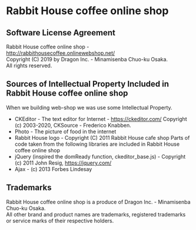 # Rabbit House coffee online shop

## Software License Agreement

Rabbit House coffee online shop - http://rabbithousecoffee.onlinewebshop.net/<br/>
Copyright (C) 2019 by Dragon Inc. - Minamisenba Chuo-ku Osaka.<br/>
All rights reserved.<br/>

## Sources of Intellectual Property Included in Rabbit House coffee online shop
When we building web-shop we was use some Intellectual Property.<br/>
* CKEditor - The text editor for Internet - https://ckeditor.com/ Copyright (c) 2003-2020, CKSource - Frederico Knabben.
* Photo - The picture of food in the internet
* Rabbit House logo - Copyright (C) 2011 Rabbit House cafe shop
Parts of code taken from the following libraries are included in Rabbit House coffee online shop<br/>
* jQuery (inspired the domReady function, ckeditor_base.js) - Copyright (c) 2011 John Resig, https://jquery.com/
* Ajax - (c) 2013 Forbes Lindesay

## Trademarks
Rabbit House coffee online shop is a produce of Dragon Inc. - Minamisenba Chuo-ku Osaka. <br/>
All other brand and product names are trademarks, registered trademarks or service marks of their respective holders.
